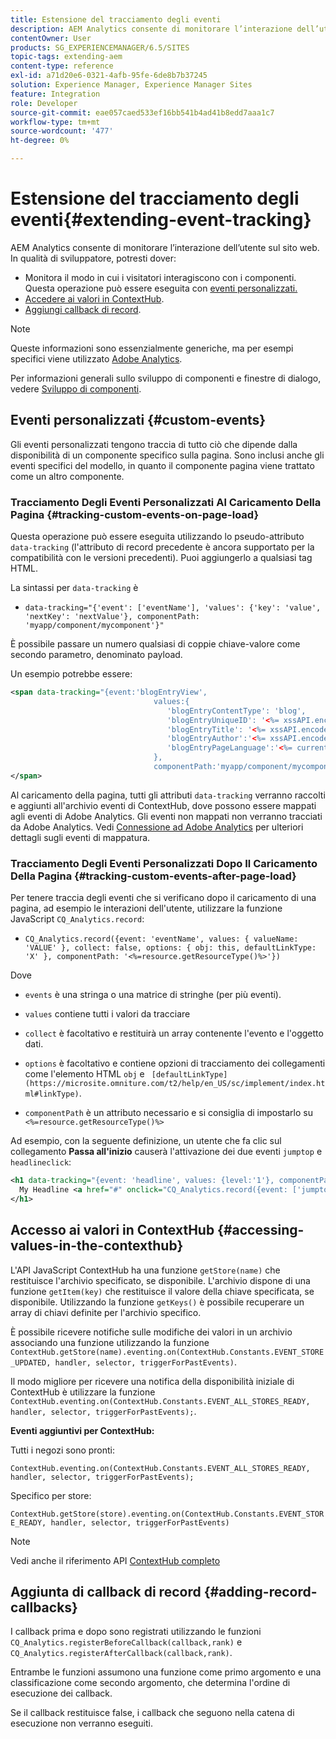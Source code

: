 ```yaml
---
title: Estensione del tracciamento degli eventi
description: AEM Analytics consente di monitorare l’interazione dell’utente sul sito web
contentOwner: User
products: SG_EXPERIENCEMANAGER/6.5/SITES
topic-tags: extending-aem
content-type: reference
exl-id: a71d20e6-0321-4afb-95fe-6de8b7b37245
solution: Experience Manager, Experience Manager Sites
feature: Integration
role: Developer
source-git-commit: eae057caed533ef16bb541b4ad41b8edd7aaa1c7
workflow-type: tm+mt
source-wordcount: '477'
ht-degree: 0%

---
```


# Estensione del tracciamento degli eventi{#extending-event-tracking}

AEM Analytics consente di monitorare l’interazione dell’utente sul sito web. In qualità di sviluppatore, potresti dover:

* Monitora il modo in cui i visitatori interagiscono con i componenti. Questa operazione può essere eseguita con [eventi personalizzati.](#custom-events)
* [Accedere ai valori in ContextHub](/help/sites-developing/extending-analytics.md#accessing-values-in-the-contexthub).
* [Aggiungi callback di record](#adding-record-callbacks).

>[!NOTE]
>
>Queste informazioni sono essenzialmente generiche, ma per esempi specifici viene utilizzato [Adobe Analytics](/help/sites-administering/adobeanalytics.md).
>
>Per informazioni generali sullo sviluppo di componenti e finestre di dialogo, vedere [Sviluppo di componenti](/help/sites-developing/components.md).

## Eventi personalizzati {#custom-events}

Gli eventi personalizzati tengono traccia di tutto ciò che dipende dalla disponibilità di un componente specifico sulla pagina. Sono inclusi anche gli eventi specifici del modello, in quanto il componente pagina viene trattato come un altro componente.

### Tracciamento Degli Eventi Personalizzati Al Caricamento Della Pagina {#tracking-custom-events-on-page-load}

Questa operazione può essere eseguita utilizzando lo pseudo-attributo `data-tracking` (l&#39;attributo di record precedente è ancora supportato per la compatibilità con le versioni precedenti). Puoi aggiungerlo a qualsiasi tag HTML.

La sintassi per `data-tracking` è

* `data-tracking="{'event': ['eventName'], 'values': {'key': 'value', 'nextKey': 'nextValue'}, componentPath: 'myapp/component/mycomponent'}"`

È possibile passare un numero qualsiasi di coppie chiave-valore come secondo parametro, denominato payload.

Un esempio potrebbe essere:

```xml
<span data-tracking="{event:'blogEntryView',
                                values:{
                                   'blogEntryContentType': 'blog',
                                   'blogEntryUniqueID': '<%= xssAPI.encodeForJSString(entry.getId()) %>',
                                   'blogEntryTitle': '<%= xssAPI.encodeForJSString(entry.getTitle()) %>',
                                   'blogEntryAuthor':'<%= xssAPI.encodeForJSString(entry.getAuthor()) %>',
                                   'blogEntryPageLanguage':'<%= currentPage.getLanguage(true) %>'
                                },
                                componentPath:'myapp/component/mycomponent'}">
</span>
```

Al caricamento della pagina, tutti gli attributi `data-tracking` verranno raccolti e aggiunti all&#39;archivio eventi di ContextHub, dove possono essere mappati agli eventi di Adobe Analytics. Gli eventi non mappati non verranno tracciati da Adobe Analytics. Vedi [Connessione ad Adobe Analytics](/help/sites-administering/adobeanalytics.md) per ulteriori dettagli sugli eventi di mappatura.

### Tracciamento Degli Eventi Personalizzati Dopo Il Caricamento Della Pagina {#tracking-custom-events-after-page-load}

Per tenere traccia degli eventi che si verificano dopo il caricamento di una pagina, ad esempio le interazioni dell&#39;utente, utilizzare la funzione JavaScript `CQ_Analytics.record`:

* `CQ_Analytics.record({event: 'eventName', values: { valueName: 'VALUE' }, collect: false, options: { obj: this, defaultLinkType: 'X' }, componentPath: '<%=resource.getResourceType()%>'})`

Dove

* `events` è una stringa o una matrice di stringhe (per più eventi).

* `values` contiene tutti i valori da tracciare
* `collect` è facoltativo e restituirà un array contenente l&#39;evento e l&#39;oggetto dati.
* `options` è facoltativo e contiene opzioni di tracciamento dei collegamenti come l&#39;elemento HTML `obj` e ` [defaultLinkType](https://microsite.omniture.com/t2/help/en_US/sc/implement/index.html#linkType)`.

* `componentPath` è un attributo necessario e si consiglia di impostarlo su `<%=resource.getResourceType()%>`

Ad esempio, con la seguente definizione, un utente che fa clic sul collegamento **Passa all&#39;inizio** causerà l&#39;attivazione dei due eventi `jumptop` e `headlineclick`:

```xml
<h1 data-tracking="{event: 'headline', values: {level:'1'}, componentPath: '<%=resource.getResourceType()%>'}">
  My Headline <a href="#" onclick="CQ_Analytics.record({event: ['jumptop','headlineclick'],  values: {level:'1'}, componentPath: '<%=resource.getResourceType()%>'})">Jump to top</a>
</h1>
```

## Accesso ai valori in ContextHub {#accessing-values-in-the-contexthub}

L&#39;API JavaScript ContextHub ha una funzione `getStore(name)` che restituisce l&#39;archivio specificato, se disponibile. L&#39;archivio dispone di una funzione `getItem(key)` che restituisce il valore della chiave specificata, se disponibile. Utilizzando la funzione `getKeys()` è possibile recuperare un array di chiavi definite per l&#39;archivio specifico.

È possibile ricevere notifiche sulle modifiche dei valori in un archivio associando una funzione utilizzando la funzione `ContextHub.getStore(name).eventing.on(ContextHub.Constants.EVENT_STORE_UPDATED, handler, selector, triggerForPastEvents)`.

Il modo migliore per ricevere una notifica della disponibilità iniziale di ContextHub è utilizzare la funzione `ContextHub.eventing.on(ContextHub.Constants.EVENT_ALL_STORES_READY, handler, selector, triggerForPastEvents);`.

**Eventi aggiuntivi per ContextHub:**

Tutti i negozi sono pronti:

`ContextHub.eventing.on(ContextHub.Constants.EVENT_ALL_STORES_READY, handler, selector, triggerForPastEvents);`

Specifico per store:

`ContextHub.getStore(store).eventing.on(ContextHub.Constants.EVENT_STORE_READY, handler, selector, triggerForPastEvents)`

>[!NOTE]
>
>Vedi anche il riferimento API [ContextHub completo](https://helpx.adobe.com/it/experience-manager/6-5/sites/developing/using/contexthub-api.html#ContextHubJavascriptAPIReference)

## Aggiunta di callback di record {#adding-record-callbacks}

I callback prima e dopo sono registrati utilizzando le funzioni `CQ_Analytics.registerBeforeCallback(callback,rank)` e `CQ_Analytics.registerAfterCallback(callback,rank)`.

Entrambe le funzioni assumono una funzione come primo argomento e una classificazione come secondo argomento, che determina l&#39;ordine di esecuzione dei callback.

Se il callback restituisce false, i callback che seguono nella catena di esecuzione non verranno eseguiti.
